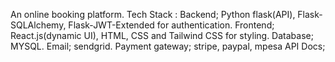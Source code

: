 An online booking platform.
Tech Stack :
    Backend; Python flask(API), Flask-SQLAlchemy, Flask-JWT-Extended for authentication.
    Frontend; React.js(dynamic UI), HTML, CSS and Tailwind CSS for styling.
    Database; MYSQL.
    Email; sendgrid.
    Payment gateway;  stripe, paypal, mpesa
    API Docs; 
    